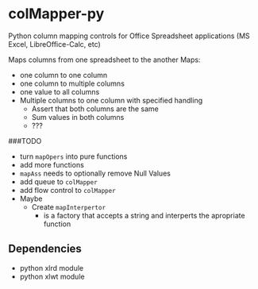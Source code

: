 colMapper-py
============

Python column mapping controls for Office Spreadsheet applications (MS Excel, LibreOffice-Calc, etc)

Maps columns from one spreadsheet to the another
Maps: 
  - one column to one column
  - one column to multiple columns
  - one value to all columns
  - Multiple columns to one column with specified handling
    + Assert that both columns are the same
    + Sum values in both columns
    + ???

###TODO

- turn `mapOpers` into pure functions
- add more functions
- `mapAss` needs to optionally remove Null Values
- add queue to `colMapper`
- add flow control to `colMapper`
- Maybe
  + Create `mapInterpertor`
    - is a factory that accepts a string and interperts the apropriate function

## Dependencies

- python xlrd module
- python xlwt module
